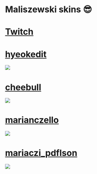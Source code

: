 # Maliszewski skins 😎

# [Twitch](https://twitch.tv/gdinvi)

# [hyeokedit](https://drive.google.com/file/d/1cxc13VFS23nApiPxiFQFTV2PWaJWTe4d/view?usp=drive_link)
![](https://cdn.discordapp.com/attachments/1055928283121852556/1233105738801352775/screenshot250.jpg?ex=662be2b6&is=662a9136&hm=07720367ae85c475df640168be95206e0deb78b1b2525a4bfe61a1636dc55b5d&)

# [cheebull](https://drive.google.com/file/d/1Apm-ZYKsCpl4mKImAfAcspeHQHYa9zz_/view?usp=sharing)
![](https://i.imgur.com/VgJuvKl.jpeg)

# [marianczello](https://drive.google.com/file/d/1fPMcVi4gQCgoNi2fv5QznZXu7Y3ARRG3/view?usp=drive_link)
![](https://cdn.discordapp.com/attachments/1055928283121852556/1233111938389639199/screenshot254.jpg?ex=662be87c&is=662a96fc&hm=619433e47724521e6734d9cd0b71be80a245dd600538905bb307b9a05ddeac90&)

# [mariaczi_pdflson](https://drive.google.com/file/d/1WoFNC7duEO5-jnST3Ldn3GF-zbPQv1Y7/view?usp=drive_link)
![](https://cdn.discordapp.com/attachments/1055928283121852556/1233113049964216391/screenshot255.jpg?ex=662be985&is=662a9805&hm=bc94b6e801c789d97f8e90bd819f52f2e1137ce898c305cb783e56c82575da26&)
